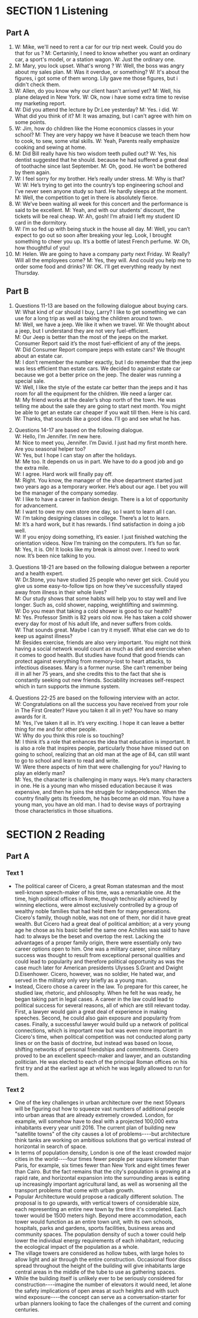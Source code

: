 # SECTION 1 Listening

## Part A

1. W: Mike, we'll need to rent a car for our trip next week. Could you do that for us ?
   M: Certaninly, I need to know whether you want an ordinary car, a sport's model, or a station wagon.
   W: Just the ordinary one.
2. M: Mary, you lock upset. What's wrong ?
   W: Well, the boss was angry about my sales plan.
   M: Was it overdue, or something?
   W: It's about the figures, i got some of them wrong. Lily gave me those figures, but i didn't check them.
3. W: Allen, do you know why our client hasn't arrived yet?
   M: Well, his plane delayed in New York.
   W: Ok, now i have some extra time to revise my marketing report.
4. W: Did you attend the lecture by Dr.Lee yesterday?
   M: Yes. i did.
   W: What did you think of it?
   M: It was amazing, but i can't agree with him on some points.
5. W: Jim, how do children like the Home economics classes in your school?
   M: They are very happy we have it beacuse we teach them how to cook, to sew, some vital skills.
   W: Yeah, Parents really emphasize cooking and sewing at home.
6. M: Did Bill really have his two wisdom teeth pulled out?
   W: Yes, his dentist suggested that he should. because he had suffered a great deal of toothache since last September.
   M: Oh, good. He won’t be bothered by them again.
7. W: I feel sorry for my brother. He’s really under stress.
   M: Why is that?
   W: W: He’s trying to get into the country’s top engineering school and I’ve never seen anyone study so hard. He hardly sleeps at the moment.
   M: Well, the competition to get in there is absolutely fierce.
8. W: We’ve been waiting all week for this concert and the performance is said to be excellent.
   M: Yeah, and with our students’ discount, the tickets will be real cheap.
   W: Ah, gosh! I’m afraid I left my student ID card in the dormitory.
9. W: I’m so fed up with being stuck in the house all day.
   M: Well, you can’t expect to go out so soon after breaking your leg. Look, I brought something to cheer you up. It’s a bottle of latest French perfume.
   W: Oh, how thoughtful of you!
10. M: Helen. We are going to have a company party next Friday.
    W: Really? Will all the employees come?
    M: Yes, they will. And could you help me to order some food and drinks?
    W: OK. I’ll get everything ready by next Thursday.

## Part B

1. Questions 11-13 are based on the following dialogue about buying cars.  
   W: What kind of car should I buy, Larry? I like to get something we can use for a long trip as well as taking the children around town.  
   M: Well, we have a jeep. We like it when we travel.
   W: We thought about a jeep, but I understand they are not very fuel-efficient.  
   M: Our Jeep is better than the most of the jeeps on the market. Consumer Report said it’s the most fuel-efficient of any of the jeeps.  
   W: Did Consumer Report compare jeeps with estate cars? We thought about an estate car.  
   M: I don’t remember the number exactly, but I do remember that the jeep was less efficient than estate cars. We decided to against estate car because we got a better price on the jeep. The dealer was running a special sale.  
   W: Well, I like the style of the estate car better than the jeeps and it has room for all the equipment for the children. We need a larger car.  
   M: My friend works at the dealer’s shop north of the town. He was telling me about the sale they are going to start next month. You might be able to get an estate car cheaper if you wait till then. Here is his card.  
   W: Thanks, that sounds like a good idea. I’ll go and see what he has.

2. Questions 14-17 are based on the following dialogue.  
   W: Hello, I’m Jennifer. I’m new here.  
   M: Nice to meet you, Jennifer. I’m David. I just had my first month here. Are you seasonal helper too?  
   W: Yes, but I hope I can stay on after the holidays.  
   M: Me too. It depends on us in part. We have to do a good job and go the extra mile.  
   W: I agree. Hard work will finally pay off.  
   M: Right. You know, the manager of the shoe department started just two years ago as a temporary worker. He’s about our age. I bet you will be the manager of the company someday.  
   W: I like to have a career in fashion design. There is a lot of opportunity for advancement.  
   M: I want to owe my own store one day, so I want to learn all I can.  
   W: I’m taking designing classes in college. There’s a lot to learn.  
   M: It’s a hard work, but it has rewards. I find satisfaction in doing a job well.  
   W: If you enjoy doing something, it’s easier. I just finished watching the orientation videos. Now I’m training on the computers. It’s fun so far.  
   M: Yes, it is. Oh! It looks like my break is almost over. I need to work now. It’s been nice talking to you.

3. Questions 18-21 are based on the following dialogue between a reporter and a health expert.  
   W: Dr.Stone, you have studied 25 people who never get sick. Could you give us some easy-to-follow tips on how they’ve successfully stayed away from illness in their whole lives?  
   M: Our study shows that some habits will help you to stay well and live longer. Such as, cold shower, napping, weightlifting and swimming.  
   W: Do you mean that taking a cold shower is good to our health?  
   M: Yes. Professor Smith is 82 years old now. He has taken a cold shower every day for most of his adult life, and never suffers from colds.  
   W: That sounds great. Maybe I can try it myself. What else can we do to keep us against illness?  
   M: Besides exercise, friends are also very important. You might not think having a social network would count as much as diet and exercise when it comes to good health. But studies have found that good friends can protect against everything from memory-lost to heart attacks, to infectious diseases. Mary is a former nurse. She can’t remember being ill in all her 75 years, and she credits this to the fact that she is constantly seeking out new friends. Sociability increases self-respect which in turn supports the immune system.

4. Questions 22-25 are based on the following interview with an actor.  
   W: Congratulations on all the success you have received from your role in The First Greater? Have you taken it all in yet? You have so many awards for it.  
   M: Yes, I’ve taken it all in. It’s very exciting. I hope it can leave a better thing for me and for other people.  
   W: Why do you think this role is so touching?  
   M: I think it’s a role that enhances the idea that education is important. It is also a role that inspires people, particularly those have missed out on going to school, realizing that an old man at the age of 84, can still want to go to school and learn to read and write.  
   W: Were there aspects of him that were challenging for you? Having to play an elderly man?  
   M: Yes, the character is challenging in many ways. He’s many characters in one. He is a young man who missed education because it was expensive, and then he joins the struggle for independence. When the country finally gets its freedom, he has become an old man. You have a young man, you have an old man. I had to devise ways of portraying those characteristics in those situations.

# SECTION 2 Reading

## Part A

### Text 1

- The political career of Cicero, a great Roman statesman and the most well-known speech-maker of his time, was a remarkable one. At the time, high political offices in Rome, though technically achieved by winning elections, were almost exclusively controlled by a group of wealthy noble families that had held them for many generations. Cicero's family, though noble, was not one of them, nor did it have great wealth. But Cicero had a great deal of political ambition; at a very young age he chose as his basic belief the same one Achilles was said to have had: to always be the beset and overtop the rest. Lacking the advantages of a proper family origin, there were essentially only two career options open to him. One was a military career, since military success was thought to result from exceptional personal qualities and could lead to popularity and therefore political opportunity as was the case much later for American presidents Ulysses S.Grant and Dwight D.Eisenhower. Cicero, however, was no soldier, He hated war, and served in the militaty only very briefly as a young man.
- Instead, Cicero chose a career in the law. To prepare for this career, he studied law, rhetoric, and philosophy. When he felt he was ready, he began taking part in legal cases. A career in the law could lead to political success for several reasons, all of which are still relevant today. First, a lawyer would gain a great deal of experience in making speeches. Second, he could also gain exposure and popularity from cases.
  Finally, a successful lawyer would build up a network of political connections, which is important now but was even more important in Cicero's time, when political competition was not conducted along party lines or on the basis of doctrine, but instead was based on loose, shifting networks of personal friendships and commitments. Cicero proved to be an excellent speech-maker and lawyer, and an outstanding politician. He was elected to each of the principal Roman offices on his first try and at the earliest age at which he was legally allowed to run for them.

### Text 2

- One of the key challenges in urban architecture over the next 50years will be figuring out how to squeeze vast numbers of additional people into urban areas that are already extremely crowded. London, for example, will somehow have to deal with a projected 100,000 extra inhabitants every year unitl 2016. The current plan of building new "satellite towns" of the city causes a lot of problems----but architecture think tanks are working on ambitious solutions that go vertical instead of horizontal in search of space.
- In terms of population density, London is one of the least crowded major cities in the world----four times fewer people per square kilometer than Paris, for example, six times fewer than New York and eight times fewer than Cairo. But the fact remains that the city's population is growing at a rapid rate, and horizontal expansion into the surrounding areas is eating up increasingly important agricultural land, as well as worsening all the transport problems that come with urban growth.
- Popular Architecture would propose a radically different solution. The proposal is to go upwards, with vertical towers of considerable size, each representing an entire new town by the time it's completed. Each tower would be 1500 meters high. Beyond mere accommodation, each tower would function as an entire town unit, with its own schools, hospitals, parks and gardens, sports facilities, business areas and community spaces. The population density of such a tower could help lower the individual energy requirements of each inhabitant, reducing the ecological impact of the population as a whole.
- The village towers are considered as hollow tubes, with large holes to allow light and air through the entire construction. Occasional floor discs spread throughout the height of the building will give inhabitants large central areas in the middle of the tube to use as gathering spaces.
- While the building itself is unlikely ever to be seriously considered for construction----imagine the number of elevators it would need, let alone the safety implications of open areas at such heights and with such wind exposure----the concept can serve as a conversation-starter for urban planners looking to face the challenges of the current and coming centuries.
